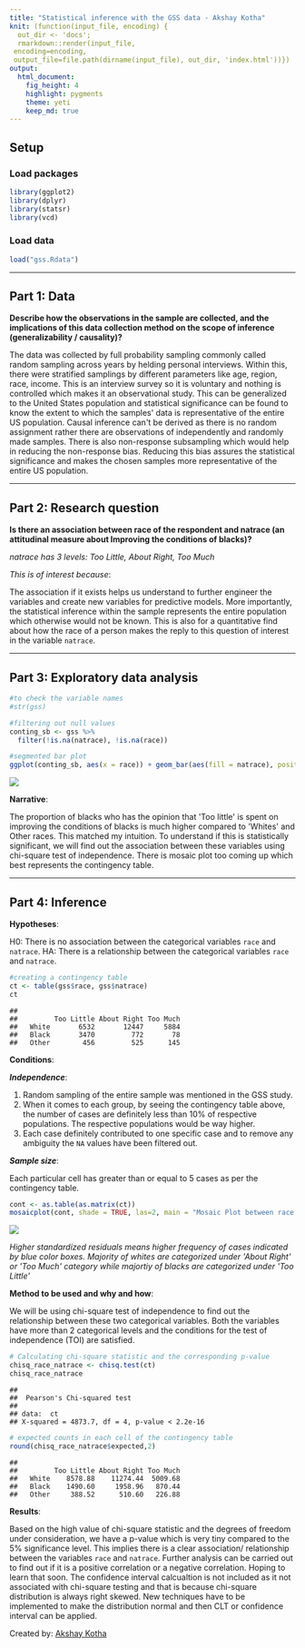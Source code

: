 ```yaml
---
title: "Statistical inference with the GSS data - Akshay Kotha"
knit: (function(input_file, encoding) {
  out_dir <- 'docs';
  rmarkdown::render(input_file,
 encoding=encoding,
 output_file=file.path(dirname(input_file), out_dir, 'index.html'))})
output: 
  html_document: 
    fig_height: 4
    highlight: pygments
    theme: yeti 
    keep_md: true
---
```


## Setup

### Load packages


```r
library(ggplot2)
library(dplyr)
library(statsr)
library(vcd)
```

### Load data


```r
load("gss.Rdata")
```


* * *

## Part 1: Data

**Describe how the observations in the sample are collected, and the implications of this data collection method on the scope of inference (generalizability / causality)?**

The data was collected by full probability sampling commonly called random sampling across years by helding personal interviews. Within this, there were stratified samplings by different parameters like age, region, race, income. This is an interview survey so it is voluntary and nothing is controlled which makes it an observational study. This can be generalized to the United States population and statistical significance can be found to know the extent to which the samples' data is representative of the entire US population. Causal inference can't be derived as there is no random assignment rather there are observations of independently and randomly made samples. There is also non-response subsampling which would help in reducing the non-response bias. Reducing this bias assures the statistical significance and makes the chosen samples more representative of the entire US population.


* * *

## Part 2: Research question

**Is there an association between race of the respondent and natrace (an attitudinal measure about Improving the conditions of blacks)?**

*natrace has 3 levels: Too Little, About Right, Too Much*

*This is of interest because*:

The association if it exists helps us understand to further engineer the variables and create new variables for predictive models. More importantly, the statistical inference within the sample represents the entire population which otherwise would not be known. This is also for a quantitative find about how the race of a person makes the reply to this question of interest in the variable `natrace`.

* * *

## Part 3: Exploratory data analysis


```r
#to check the variable names
#str(gss)
```


```r
#filtering out null values
conting_sb <- gss %>%
  filter(!is.na(natrace), !is.na(race))

#segmented bar plot
ggplot(conting_sb, aes(x = race)) + geom_bar(aes(fill = natrace), position = 'fill') + labs(x = "race", y = "proportion of natrace response")
```

![](C:/Users/Akshay/Documents/GitHub/inferential-statistics/docs/index_files/figure-html/unnamed-chunk-2-1.png)<!-- -->

**Narrative**: 

The proportion of blacks who has the opinion that 'Too little' is spent on improving the conditions of blacks is much higher compared to 'Whites' and Other races. This matched my intuition. To understand if this is statistically significant, we will find out the association between these variables using chi-square test of independence. There is mosaic plot too coming up which best represents the contingency table.

* * *

## Part 4: Inference

**Hypotheses**:

H0: There is no association between the categorical variables `race` and `natrace`.
HA: There is a relationship between the categorical variables `race` and `natrace`.



```r
#creating a contingency table
ct <- table(gss$race, gss$natrace)
ct
```

```
##        
##         Too Little About Right Too Much
##   White       6532       12447     5884
##   Black       3470         772       78
##   Other        456         525      145
```
**Conditions**:

***Independence***: 

1. Random sampling of the entire sample was mentioned in the GSS study.
2. When it comes to each group, by seeing the contingency table above, the number of cases are definitely less than 10% of respective populations. The respective populations would be way higher.
3. Each case definitely contributed to one specific case and to remove any ambiguity the `NA` values have been filtered out.

***Sample size***:

Each particular cell has greater than or equal to 5 cases as per the contingency table.

```r
cont <- as.table(as.matrix(ct))
mosaicplot(cont, shade = TRUE, las=2, main = "Mosaic Plot between race and natrace")
```

![](C:/Users/Akshay/Documents/GitHub/inferential-statistics/docs/index_files/figure-html/unnamed-chunk-4-1.png)<!-- -->

*Higher standardized residuals means higher frequency of cases indicated by blue color boxes. Majority of whites are categorized under 'About Right' or 'Too Much' category while majortiy of blacks are categorized under 'Too Little'*

**Method to be used and why and how**:

We will be using chi-square test of independence to find out the relationship between these two categorical variables. Both the variables have more than 2 categorical levels and the conditions for the test of independence (TOI) are satisfied.


```r
# Calculating chi-square statistic and the corresponding p-value
chisq_race_natrace <- chisq.test(ct)
chisq_race_natrace
```

```
## 
## 	Pearson's Chi-squared test
## 
## data:  ct
## X-squared = 4873.7, df = 4, p-value < 2.2e-16
```



```r
# expected counts in each cell of the contingency table
round(chisq_race_natrace$expected,2)
```

```
##        
##         Too Little About Right Too Much
##   White    8578.88    11274.44  5009.68
##   Black    1490.60     1958.96   870.44
##   Other     388.52      510.60   226.88
```
**Results**:

Based on the high value of chi-square statistic and the degrees of freedom under consideration, we have a p-value which is very tiny compared to the 5% significance level. This implies there is a clear association/ relationship between the variables `race` and `natrace`. Further analysis can be carried out to find out if it is a positive correlation or a negative correlation. Hoping to learn that soon. The confidence interval calcualtion is not included as it not associated with chi-square testing and that is because chi-square distribution is always right skewed. New techniques have to be implemented to make the distribution normal and then CLT or confidence interval can be applied.

Created by: [Akshay Kotha](https://twitter.com/akshaykreddy)

